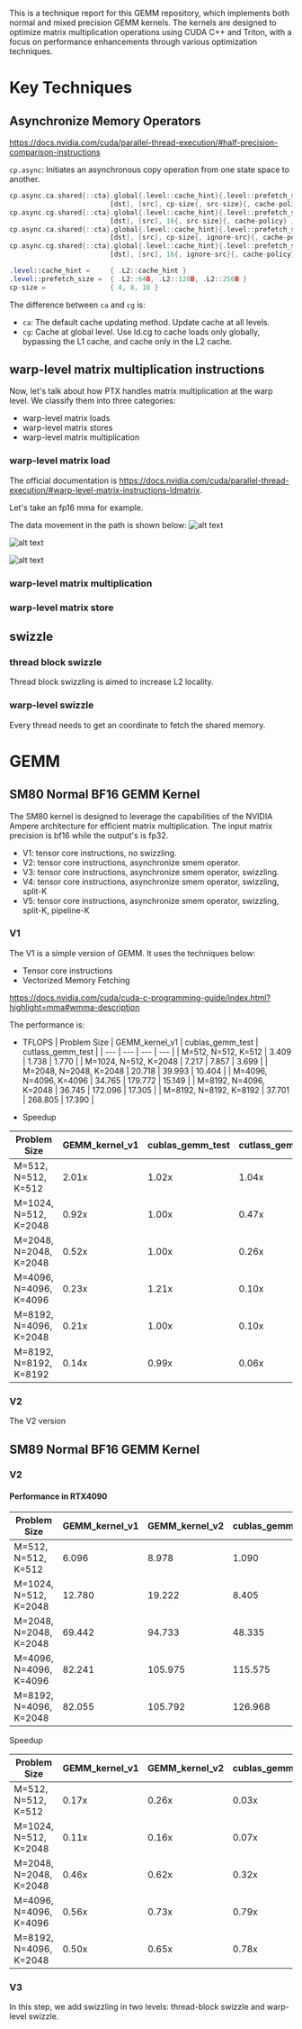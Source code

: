 This is a technique report for this GEMM repository, which implements both normal and mixed precision GEMM kernels. The kernels are designed to optimize matrix multiplication operations using CUDA C++ and Triton, with a focus on performance enhancements through various optimization techniques.
 

# Key Techniques


## Asynchronize Memory Operators

https://docs.nvidia.com/cuda/parallel-thread-execution/#half-precision-comparison-instructions

`cp.async`: Initiates an asynchronous copy operation from one state space to another.

```asm
cp.async.ca.shared{::cta}.global{.level::cache_hint}{.level::prefetch_size}
                         [dst], [src], cp-size{, src-size}{, cache-policy} ;
cp.async.cg.shared{::cta}.global{.level::cache_hint}{.level::prefetch_size}
                         [dst], [src], 16{, src-size}{, cache-policy} ;
cp.async.ca.shared{::cta}.global{.level::cache_hint}{.level::prefetch_size}
                         [dst], [src], cp-size{, ignore-src}{, cache-policy} ;
cp.async.cg.shared{::cta}.global{.level::cache_hint}{.level::prefetch_size}
                         [dst], [src], 16{, ignore-src}{, cache-policy} ;

.level::cache_hint =     { .L2::cache_hint }
.level::prefetch_size =  { .L2::64B, .L2::128B, .L2::256B }
cp-size =                { 4, 8, 16 }
```


The difference between `ca` and `cg` is:

- `ca`: The default cache updating method. Update cache at all levels.
- `cg`: Cache at global level. Use ld.cg to cache loads only globally, bypassing the L1 cache, and cache only in the L2 cache.


## warp-level matrix multiplication instructions

Now, let's talk about how PTX handles matrix multiplication at the warp level. We classify them into three categories:
- warp-level matrix loads
- warp-level matrix stores
- warp-level matrix multiplication

### warp-level matrix load

The official documentation is https://docs.nvidia.com/cuda/parallel-thread-execution/#warp-level-matrix-instructions-ldmatrix.



Let's take an fp16 mma for example.

The data movement in the path is shown below:
![alt text](./property/hmma.16816.datamove.A.png)



![alt text](./property/hmma.16816.png)

![alt text](./property/hmma.16816.datamove.B.png)


### warp-level matrix multiplication



### warp-level matrix store


## swizzle


### thread block swizzle

Thread block swizzling is aimed to increase L2 locality.



### warp-level swizzle


Every thread needs to get an coordinate to fetch the shared memory. 


# GEMM

## SM80 Normal BF16 GEMM Kernel

The SM80 kernel is designed to leverage the capabilities of the NVIDIA Ampere architecture for efficient matrix multiplication. The input matrix precision is bf16 while the output's is fp32.

- V1: tensor core instructions, no swizzling.
- V2: tensor core instructions, asynchronize smem operator.
- V3: tensor core instructions, asynchronize smem operator, swizzling.
- V4: tensor core instructions, asynchronize smem operator, swizzling, split-K
- V5: tensor core instructions, asynchronize smem operator, swizzling, split-K, pipeline-K


### V1 

The V1 is a simple version of GEMM. It uses the techniques below:
- Tensor core instructions
- Vectorized Memory Fetching

https://docs.nvidia.com/cuda/cuda-c-programming-guide/index.html?highlight=mma#wmma-description



The performance is:
- TFLOPS
| Problem Size | GEMM_kernel_v1 | cublas_gemm_test | cutlass_gemm_test |
| --- | --- | --- | --- |
| M=512, N=512, K=512 | 3.409 | 1.738 | 1.770 |
| M=1024, N=512, K=2048 | 7.217 | 7.857 | 3.699 |
| M=2048, N=2048, K=2048 | 20.718 | 39.993 | 10.404 |
| M=4096, N=4096, K=4096 | 34.765 | 179.772 | 15.149 |
| M=8192, N=4096, K=2048 | 36.745 | 172.096 | 17.305 |
| M=8192, N=8192, K=8192 | 37.701 | 268.805 | 17.390 |

- Speedup

| Problem Size | GEMM_kernel_v1 | cublas_gemm_test | cutlass_gemm_test |
| --- | --- | --- | --- |
| M=512, N=512, K=512 | 2.01x | 1.02x | 1.04x |
| M=1024, N=512, K=2048 | 0.92x | 1.00x | 0.47x |
| M=2048, N=2048, K=2048 | 0.52x | 1.00x | 0.26x |
| M=4096, N=4096, K=4096 | 0.23x | 1.21x | 0.10x |
| M=8192, N=4096, K=2048 | 0.21x | 1.00x | 0.10x |
| M=8192, N=8192, K=8192 | 0.14x | 0.99x | 0.06x |

### V2

The V2 version 


## SM89 Normal BF16 GEMM Kernel

### V2


#### Performance in RTX4090


| Problem Size | GEMM_kernel_v1 | GEMM_kernel_v2 | cublas_gemm_test | cutlass_gemm_test | reference_cublas |
| --- | --- | --- | --- | --- | --- |
| M=512, N=512, K=512 | 6.096 | 8.978 | 1.090 | 4.846 | 34.953 |
| M=1024, N=512, K=2048 | 12.780 | 19.222 | 8.405 | 10.195 | 119.156 |
| M=2048, N=2048, K=2048 | 69.442 | 94.733 | 48.335 | 40.692 | 151.968 |
| M=4096, N=4096, K=4096 | 82.241 | 105.975 | 115.575 | 41.218 | 145.636 |
| M=8192, N=4096, K=2048 | 82.055 | 105.792 | 126.968 | 43.025 | 162.826 |

Speedup

| Problem Size | GEMM_kernel_v1 | GEMM_kernel_v2 | cublas_gemm_test | cutlass_gemm_test | reference_cublas |
| --- | --- | --- | --- | --- | --- |
| M=512, N=512, K=512 | 0.17x | 0.26x | 0.03x | 0.14x | 1.00x |
| M=1024, N=512, K=2048 | 0.11x | 0.16x | 0.07x | 0.09x | 1.00x |
| M=2048, N=2048, K=2048 | 0.46x | 0.62x | 0.32x | 0.27x | 1.00x |
| M=4096, N=4096, K=4096 | 0.56x | 0.73x | 0.79x | 0.28x | 1.00x |
| M=8192, N=4096, K=2048 | 0.50x | 0.65x | 0.78x | 0.26x | 1.00x |


### V3

In this step, we add swizzling in two levels: thread-block swizzle and warp-level swizzle.


